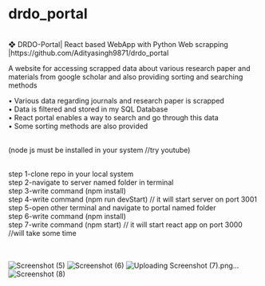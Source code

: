 # drdo_portal</br>
</br>
❖	DRDO-Portal| React based WebApp with Python Web scrapping |https://github.com/Adityasingh9871/drdo_portal</br>

A website for accessing scrapped data about various research paper and materials from google scholar and also providing sorting and searching methods</br>

•	Various data regarding journals and research paper is scrapped</br>
•	Data is filtered and stored in my SQL Database</br>
•	React portal enables a way to search and go through this data</br>
•	Some sorting methods are also provided</br></br>


(node js must be installed in your system  //try youtube)</br></br>

step 1-clone repo in your local system</br>
step 2-navigate to server named folder in terminal</br>
step 3-write command (npm install)</br>
step 4-write command (npm run devStart)                     // it will start server on port 3001</br>
step 5-open other terminal and navigate to portal named folder</br>
step 6-write command (npm install)</br>
step 7-write command (npm start)                              // it will start react app on port 3000  //will take some time</br>

</br></br>
![Screenshot (5)](https://user-images.githubusercontent.com/76525003/197215971-f1204375-acb0-4160-ac37-4b0ad025541c.png)
![Screenshot (6)](https://user-images.githubusercontent.com/76525003/197216197-c65e6fba-49bd-411d-b345-5f28408394a5.png)
![Uploading Screenshot (7).png…]()
![Screenshot (8)](https://user-images.githubusercontent.com/76525003/197216237-fa07724b-2de1-4bbc-81ab-6ad4efb93aa9.png)
